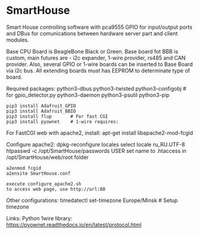 # SmartHouse
Smart House controlling software with pca9555 GPIO for input/output ports and DBus for comunications between hardware server part and client modules.

Base CPU Board is BeagleBone Black or Green.
Base board fot BBB is custom, main futures are - i2c expander, 1-wire provider, rs485 and CAN provider.
Also, several GPIO or 1-wire boards can be inserted to Base Board via i2c bus. All extending boards must has EEPROM to determinate type of board.

Required packages:
    python3-dbus
    python3-twisted
    python3-configobj		# for gpio_detector.py
    python3-daemon
    python3-psutil
    python3-pip

    pip3 install Adafruit_GPIO
    pip3 install Adafruit_BBIO
    pip3 install flup		# For fast CGI
    pip3 install pyownet	# 1-wire requires:


For FastCGI web with apache2, install:
    apt-get install libapache2-mod-fcgid

Configure apache2:
    dpkg-reconfigure locales
    select locale ru_RU.UTF-8
    htpasswd -c /opt/SmartHouse/passwords USER
    set name to .htaccess in /opt/SmartHouse/web/root folder

    a2enmod fcgid
    a2ensite SmartHouse.conf

    execute configure_apache2.sh
	to access web page, use http://url:80

Other configurations:
    timedatectl set-timezone Europe/Minsk	# Setup timezone


Links:
	Python 1wire library: https://pyownet.readthedocs.io/en/latest/protocol.html
